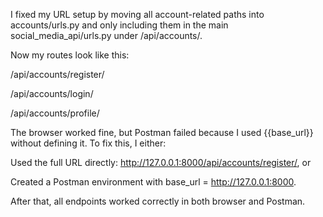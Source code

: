 I fixed my URL setup by moving all account-related paths into accounts/urls.py and only including them in the main social_media_api/urls.py under /api/accounts/.

Now my routes look like this:

/api/accounts/register/

/api/accounts/login/

/api/accounts/profile/

The browser worked fine, but Postman failed because I used {{base_url}} without defining it. To fix this, I either:

Used the full URL directly: http://127.0.0.1:8000/api/accounts/register/, or

Created a Postman environment with base_url = http://127.0.0.1:8000.

After that, all endpoints worked correctly in both browser and Postman.